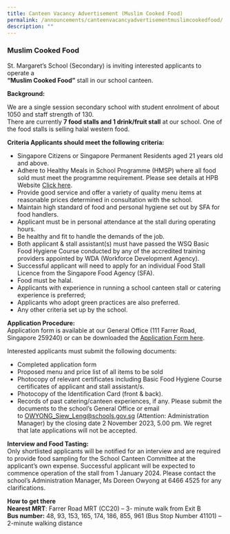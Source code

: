 ```yaml
---
title: Canteen Vacancy Advertisement (Muslim Cooked Food)
permalink: /announcements/canteenvacancyadvertisementmuslimcookedfood/
description: ""
---
```

### Muslim Cooked Food
St. Margaret’s School (Secondary) is inviting interested applicants to operate a  
**“Muslim Cooked Food”** stall in our school canteen.

**Background:**

We are a single session secondary school with student enrolment of about 1050 and staff strength of 130.  
There are currently **7 food stalls and 1 drink/fruit stall** at our school. One of the food stalls is selling halal western food.

**Criteria Applicants should meet the following criteria:**

*   Singapore Citizens or Singapore Permanent Residents aged 21 years old and above.
*   Adhere to Healthy Meals in School Programme (HMSP) where all food sold must meet the programme requirement. Please see details at HPB Website [Click here](https://hpb.gov.sg/schools/school-programmes/healthy-meals-in-schools-programme).
*   Provide good service and offer a variety of quality menu items at reasonable prices determined in consultation with the school.
*   Maintain high standard of food and personal hygiene set out by SFA for food handlers.
*   Applicant must be in personal attendance at the stall during operating hours.
*   Be healthy and fit to handle the demands of the job.
*   Both applicant & stall assistant(s) must have passed the WSQ Basic Food Hygiene Course conducted by any of the accredited training providers appointed by WDA (Workforce Development Agency).
*   Successful applicant will need to apply for an individual Food Stall Licence from the Singapore Food Agency (SFA).
*   Food must be halal.
*   Applicants with experience in running a school canteen stall or catering experience is preferred;
*   Applicants who adopt green practices are also preferred.
*   Any other criteria set up by the school.

**Application Procedure:**  
Application form is available at our General Office (111 Farrer Road, Singapore 259240) or can be downloaded the [Application Form here](https://www.stmargaretssec.moe.edu.sg/files/application%20for%20canteen%20stall%20in%20existing%20school.pdf).

Interested applicants must submit the following documents:

*   Completed application form
*   Proposed menu and price list of all items to be sold
*   Photocopy of relevant certificates including Basic Food Hygiene Course certificates of applicant and stall assistant/s.
*   Photocopy of the Identification Card (front & back).
*   Records of past catering/canteen experiences, if any. Please submit the documents to the school’s General Office or email to [OWYONG\_Siew\_Leng@schools.gov.sg](mailto:OWYONG_Siew_Leng@schools.gov.sg) (Attention: Administration Manager) by the closing date 2 November 2023, 5.00 pm. We regret that late applications will not be accepted.

**Interview and Food Tasting:**  
Only shortlisted applicants will be notified for an interview and are required to provide food sampling for the School Canteen Committee at the applicant’s own expense. Successful applicant will be expected to commence operation of the stall from 1 January 2024. Please contact the school’s Administration Manager, Ms Doreen Owyong at 6466 4525 for any clarifications.

**How to get there**  
**Nearest MRT**: Farrer Road MRT (CC20) – 3- minute walk from Exit B  
**Bus number:** 48, 93, 153, 165, 174, 186, 855, 961 (Bus Stop Number 41101) – 2-minute walking distance